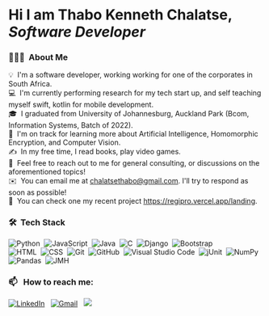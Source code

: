 <!DOCTYPE html>
<html lang="en">
<h1>Hi I am Thabo Kenneth Chalatse, <i>Software Developer</i></h1>

### 👨🏻‍💻 &nbsp;About Me

💡 &nbsp;I'm a software developer, working working for one of the corporates in South Africa. \
💻 &nbsp;I'm currently performing research for my tech start up, and self teaching myself swift, kotlin for mobile development.\
🎓 &nbsp;I graduated from University of Johannesburg, Auckland Park (Bcom, Information Systems, Batch of 2022).\
🌱 &nbsp;I'm on track for learning more about Artificial Intelligence, Homomorphic Encryption, and Computer Vision.\
✍️ &nbsp;In my free time, I read books, play video games.\
💬 &nbsp;Feel free to reach out to me for general consulting, or discussions on the aforementioned topics!\
✉️ &nbsp;You can email me at chalatsethabo@gmail.com. I'll try to respond as soon as possible!\
📄 &nbsp;You can check one my recent project https://regipro.vercel.app/landing.


### 🛠 &nbsp;Tech Stack

![Python](https://img.shields.io/badge/-Python-05122A?style=flat&logo=python)&nbsp;
![JavaScript](https://img.shields.io/badge/-JavaScript-05122A?style=flat&logo=javascript)&nbsp;
![Java](https://img.shields.io/badge/-Java-05122A?style=flat&logo=Java&logoColor=FFA518)&nbsp;
![C](https://img.shields.io/badge/-C-05122A?style=flat&logo=C&logoColor=A8B9CC)&nbsp;
![Django](https://img.shields.io/badge/-Django-05122A?style=flat&logo=django&logoColor=092E20)&nbsp;
![Bootstrap](https://img.shields.io/badge/-Bootstrap-05122A?style=flat&logo=bootstrap&logoColor=563D7C)\
![HTML](https://img.shields.io/badge/-HTML-05122A?style=flat&logo=HTML5)&nbsp;
![CSS](https://img.shields.io/badge/-CSS-05122A?style=flat&logo=CSS3&logoColor=1572B6)&nbsp;
![Git](https://img.shields.io/badge/-Git-05122A?style=flat&logo=git)&nbsp;
![GitHub](https://img.shields.io/badge/-GitHub-05122A?style=flat&logo=github)&nbsp;
![Visual Studio Code](https://img.shields.io/badge/-Visual%20Studio%20Code-05122A?style=flat&logo=visual-studio-code&logoColor=007ACC)&nbsp;
![jUnit](https://img.shields.io/badge/jUnit%20-%23150458.svg?&style=flat&logo=Java&logoColor=white)&nbsp;
![NumPy](https://img.shields.io/badge/numpy%20-%23013243.svg?&style=flat&logo=numpy&logoColor=white)&nbsp;
![Pandas](https://img.shields.io/badge/pandas%20-%23150458.svg?&style=flat&logo=pandas&logoColor=white)&nbsp;
![JMH](https://img.shields.io/badge/JMH%20-%23150458.svg?&style=flat&logo=Java&logoColor=white)&nbsp;

### 📫 &nbsp; How to reach me:


<a href="https://www.linkedin.com/in/thabo-chalatse-04225220a/"><img alt="LinkedIn" src="https://img.shields.io/badge/linkedin%20-%230077B5.svg?&style=flat&logo=linkedin&logoColor=white"/></a> &nbsp;
<a href="mailto:chalatsethabo@gmail.com"><img alt="Gmail" src="https://img.shields.io/badge/Gmail-D14836?style=flat&logo=gmail&logoColor=white" /></a> &nbsp;
<a href="https://instagram.com/hupostasis.micro"><img src="https://img.shields.io/badge/-@hupostasis.micro-E4405F?style=flat&logo=Instagram&logoColor=white"/></a> &nbsp;

<!--
**https://github.com/chalatse/chalatse/** is a ✨ _special_ ✨ repository because its `README.md` (this file) appears on your GitHub profile.









